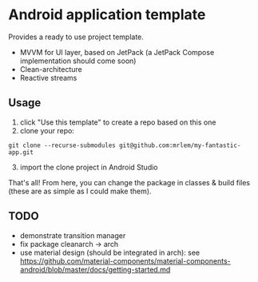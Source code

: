 # Android application template

Provides a ready to use project template.

* MVVM for UI layer, based on JetPack (a JetPack Compose implementation should come soon)
* Clean-architecture
* Reactive streams

## Usage

1. click "Use this template" to create a repo based on this one
2. clone your repo:
```
git clone --recurse-submodules git@github.com:mrlem/my-fantastic-app.git
```
3. import the clone project in Android Studio

That's all!
From here, you can change the package in classes & build files (these are as simple as I could make them).

## TODO

* demonstrate transition manager
* fix package cleanarch -> arch
* use material design (should be integrated in arch): see https://github.com/material-components/material-components-android/blob/master/docs/getting-started.md
